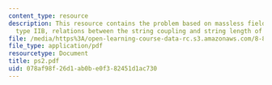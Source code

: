 ```yaml
---
content_type: resource
description: This resource contains the problem based on massless field content of
  type IIB, relations between the string coupling and string length of type IIB.
file: /media/https%3A/open-learning-course-data-rc.s3.amazonaws.com/8-871-selected-topics-in-theoretical-particle-physics-branes-and-gauge-theory-dynamics-fall-2004/078af98f26d1ab0be0f382451d1ac730_ps2.pdf
file_type: application/pdf
resourcetype: Document
title: ps2.pdf
uid: 078af98f-26d1-ab0b-e0f3-82451d1ac730
---
```

